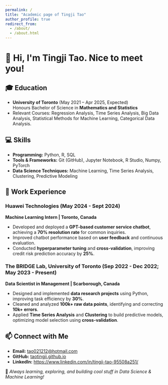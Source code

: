 ```yaml
---
permalink: /
title: "Academic page of Tingji Tao"
author_profile: true
redirect_from: 
  - /about/
  - /about.html
---
```


# 👋 Hi, I'm Tingji Tao. Nice to meet you!

## 🎓 Education
- **University of Toronto** (May 2021 – Apr 2025, Expected)  
  Honours Bachelor of Science in **Mathematics and Statistics**  
- Relevant Courses: Regression Analysis, Time Series Analysis, Big Data Analysis, Statistical Methods for Machine Learning, Categorical Data Analysis.

## 💻 Skills
- **Programming:** Python, R, SQL  
- **Tools & Frameworks:** Git (GitHub), Jupyter Notebook, R Studio, Numpy, PyTorch  
- **Data Science Techniques:** Machine Learning, Time Series Analysis, Clustering, Predictive Modeling  

## 🏢 Work Experience

### Huawei Technologies (May 2024 - Sept 2024)  
**Machine Learning Intern | Toronto, Canada**  
- Developed and deployed a **GPT-based customer service chatbot**, achieving a **70% resolution rate** for common inquiries.  
- Improved chatbot performance based on **user feedback** and continuous evaluation.  
- Conducted **hyperparameter tuning** and **cross-validation**, improving credit risk prediction accuracy by **25%**.  

### The BRIDGE Lab, University of Toronto (Sep 2022 - Dec 2022; May 2023 - Present)  
**Data Scientist in Management | Scarborough, Canada**  
- Designed and implemented **data research projects** using Python, improving task efficiency by **30%**.  
- Cleaned and analyzed **100k+ raw data points**, identifying and correcting **10k+ errors**.  
- Applied **Time Series Analysis** and **Clustering** to build predictive models, optimizing model selection using **cross-validation**.  


## 📫 Connect with Me
- **Email:** tao021212@hotmail.com
- **GitHub:** [taotingji.github.io](https://taotingji.github.io/)
- **LinkedIn:** https://www.linkedin.com/in/tingji-tao-95508a251/

🌱 *Always learning, exploring, and building cool stuff in Data Science & Machine Learning!*  
